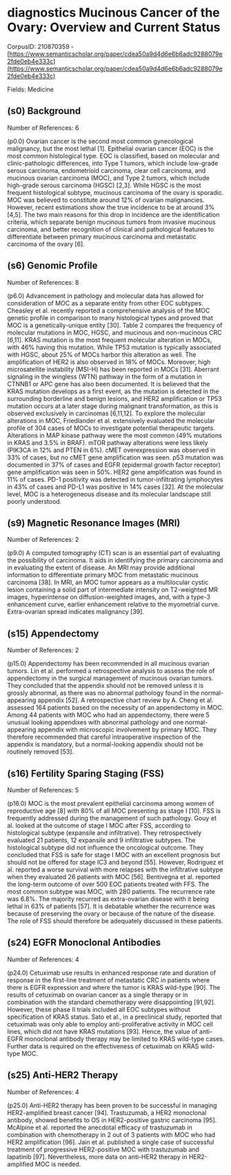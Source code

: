 # diagnostics Mucinous Cancer of the Ovary: Overview and Current Status

CorpusID: 210870359 - [https://www.semanticscholar.org/paper/cdea50a9d4d6e6b6adc9288079e2fde0eb4e333c](https://www.semanticscholar.org/paper/cdea50a9d4d6e6b6adc9288079e2fde0eb4e333c)

Fields: Medicine

## (s0) Background
Number of References: 6

(p0.0) Ovarian cancer is the second most common gynecological malignancy, but the most lethal [1]. Epithelial ovarian cancer (EOC) is the most common histological type. EOC is classified, based on molecular and clinic-pathologic differences, into Type 1 tumors, which include low-grade serous carcinoma, endometrioid carcinoma, clear cell carcinoma, and mucinous ovarian carcinoma (MOC), and Type 2 tumors, which include high-grade serous carcinoma (HGSC) [2,3]. While HGSC is the most frequent histological subtype, mucinous carcinoma of the ovary is sporadic. MOC was believed to constitute around 12% of ovarian malignancies. However, recent estimations show the true incidence to be at around 3% [4,5]. The two main reasons for this drop in incidence are the identification criteria, which separate benign mucinous tumors from invasive mucinous carcinoma, and better recognition of clinical and pathological features to differentiate between primary mucinous carcinoma and metastatic carcinoma of the ovary [6].
## (s6) Genomic Profile
Number of References: 8

(p6.0) Advancement in pathology and molecular data has allowed for consideration of MOC as a separate entity from other EOC subtypes. Cheasley et al. recently reported a comprehensive analysis of the MOC genetic profile in comparison to many histological types and proved that MOC is a genetically-unique entity [30]. Table 2 compares the frequency of molecular mutations in MOC, HGSC, and mucinous and non-mucinous CRC [6,11]. KRAS mutation is the most frequent molecular alteration in MOCs, with 46% having this mutation. While TP53 mutation is typically associated with HGSC, about 25% of MOCs harbor this alteration as well. The amplification of HER2 is also observed in 18% of MOCs. Moreover, high microsatellite instability (MSI-H) has been reported in MOCs [31]. Aberrant signaling in the wingless (WTN) pathway in the form of a mutation in CTNNB1 or APC gene has also been documented. It is believed that the KRAS mutation develops as a first event, as the mutation is detected in the surrounding borderline and benign lesions, and HER2 amplification or TP53 mutation occurs at a later stage during malignant transformation, as this is observed exclusively in carcinomas [6,11,12]. To explore the molecular alterations in MOC, Friedlander et al. extensively evaluated the molecular profile of 304 cases of MOCs to investigate potential therapeutic targets. Alterations in MAP kinase pathway were the most common (49% mutations in KRAS and 3.5% in BRAF). mTOR pathway alterations were less likely (PIK3CA in 12% and PTEN in 6%). cMET overexpression was observed in 33% of cases, but no cMET gene amplification was seen. p53 mutation was documented in 37% of cases and EGFR (epidermal growth factor receptor) gene amplification was seen in 50%. HER2 gene amplification was found in 11% of cases. PD-1 positivity was detected in tumor-infiltrating lymphocytes in 43% of cases and PD-L1 was positive in 14% cases [32]. At the molecular level, MOC is a heterogeneous disease and its molecular landscape still poorly understood.
## (s9) Magnetic Resonance Images (MRI)
Number of References: 2

(p9.0) A computed tomography (CT) scan is an essential part of evaluating the possibility of carcinoma. It aids in identifying the primary carcinoma and in evaluating the extent of disease. An MRI may provide additional information to differentiate primary MOC from metastatic mucinous carcinoma [38]. In MRI, an MOC tumor appears as a multilocular cystic lesion containing a solid part of intermediate intensity on T2-weighted MR images, hyperintense on diffusion-weighted images, and, with a type-3 enhancement curve, earlier enhancement relative to the myometrial curve. Extra-ovarian spread indicates malignancy [39].
## (s15) Appendectomy
Number of References: 2

(p15.0) Appendectomy has been recommended in all mucinous ovarian tumors. Lin et al. performed a retrospective analysis to assess the role of appendectomy in the surgical management of mucinous ovarian tumors. They concluded that the appendix should not be removed unless it is grossly abnormal, as there was no abnormal pathology found in the normal-appearing appendix [52]. A retrospective chart review by A. Cheng et al. assessed 164 patients based on the necessity of an appendectomy in MOC. Among 44 patients with MOC who had an appendectomy, there were 5 unusual looking appendixes with abnormal pathology and one normal-appearing appendix with microscopic involvement by primary MOC. They therefore recommended that careful intraoperative inspection of the appendix is mandatory, but a normal-looking appendix should not be routinely removed [53].
## (s16) Fertility Sparing Staging (FSS)
Number of References: 5

(p16.0) MOC is the most prevalent epithelial carcinoma among women of reproductive age [8] with 80% of all MOC presenting as stage I [10]. FSS is frequently addressed during the management of such pathology. Gouy et al. looked at the outcome of stage I MOC after FSS, according to histological subtype (expansile and infiltrative). They retrospectively evaluated 21 patients, 12 expansile and 9 infiltrative subtypes. The histological subtype did not influence the oncological outcome. They concluded that FSS is safe for stage I MOC with an excellent prognosis but should not be offered for stage IC3 and beyond [55]. However, Rodriguez et al. reported a worse survival with more relapses with the infiltrative subtype when they evaluated 26 patients with MOC [56]. Bentivegna et al. reported the long-term outcome of over 500 EOC patients treated with FFS. The most common subtype was MOC, with 280 patients. The recurrence rate was 6.8%. The majority recurred as extra-ovarian disease with it being lethal in 63% of patients [57]. It is debatable whether the recurrence was because of preserving the ovary or because of the nature of the disease. The role of FSS should therefore be adequately discussed in these patients.
## (s24) EGFR Monoclonal Antibodies
Number of References: 4

(p24.0) Cetuximab use results in enhanced response rate and duration of response in the first-line treatment of metastatic CRC in patients where there is EGFR expression and where the tumor is KRAS wild-type [90]. The results of cetuximab on ovarian cancer as a single therapy or in combination with the standard chemotherapy were disappointing [91,92]. However, these phase II trials included all EOC subtypes without specification of KRAS status. Sato et al., in a preclinical study, reported that cetuximab was only able to employ anti-proliferative activity in MOC cell lines, which did not have KRAS mutations [93]. Hence, the value of anti-EGFR monoclonal antibody therapy may be limited to KRAS wild-type cases. Further data is required on the effectiveness of cetuximab on KRAS wild-type MOC.
## (s25) Anti-HER2 Therapy
Number of References: 4

(p25.0) Anti-HER2 therapy has been proven to be successful in managing HER2-amplified breast cancer [94]. Trastuzumab, a HER2 monoclonal antibody, showed benefits to OS in HER2-positive gastric carcinoma [95]. McAlpine et al. reported the anecdotal efficacy of trastuzumab in combination with chemotherapy in 2 out of 3 patients with MOC who had HER2 amplification [96]. Jain et al. published a single case of successful treatment of progressive HER2-positive MOC with trastuzumab and lapatinib [97]. Nevertheless, more data on anti-HER2 therapy in HER2-amplified MOC is needed.
